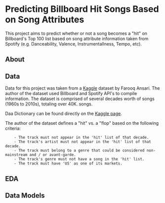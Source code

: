 # Predicting Billboard Hit Songs Based on Song Attributes

This project aims to predict whether or not a song becomes a "hit" on Billboard's Top 100 list based on song attribute information taken from Spotify (e.g. Danceability, Valence, Instrumentallness, Tempo, etc).

## About

## Data

Data for this project was taken from a [Kaggle](https://www.kaggle.com/theoverman/the-spotify-hit-predictor-dataset) dataset by Farooq Ansari. The author of the dataset used Billboard and Spotify API's to compile information. The dataset is comprised of several decades worth of songs (1960s to 2010s), totaling over 40K.
songs. 

Daa Dictionary can be found directly on the [Kaggle page](https://www.kaggle.com/theoverman/the-spotify-hit-predictor-dataset).

The author of the dataset defines a "hit" vs. a "flop" based on the following criteria:

        - The track must not appear in the 'hit' list of that decade.
        - The track's artist must not appear in the 'hit' list of that decade.
        - The track must belong to a genre that could be considered non-mainstream and / or avant-garde. 
        - The track's genre must not have a song in the 'hit' list.
        - The track must have 'US' as one of its markets.





## EDA

## Data Models


